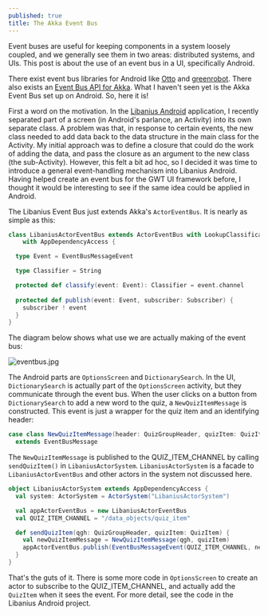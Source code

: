 ```yaml
---
published: true
title: The Akka Event Bus
---
```

Event buses are useful for keeping components in a system loosely coupled, and we generally see them in two areas: distributed systems, and UIs. This post is about the use of an event bus in a UI, specifically Android.

There exist event bus libraries for Android like [Otto](https://github.com/square/otto) and [greenrobot](https://github.com/greenrobot/EventBus). There also exists an [Event Bus API for Akka](http://doc.akka.io/docs/akka/snapshot/java/event-bus.html). What I haven't seen yet is the Akka Event Bus set up on Android. So, here it is!

First a word on the motivation. In the [Libanius Android](https://github.com/oranda/libanius-android) application, I recently separated part of a screen (in Android's parlance, an Activity) into its own separate class. A problem was that, in response to certain events, the new class needed to add data back to the data structure in the main class for the Activity. My initial approach was to define a closure that could do the work of adding the data, and pass the closure as an argument to the new class (the sub-Activity). However, this felt a bit ad hoc, so I decided it was time to introduce a general event-handling mechanism into Libanius Android. Having helped create an event bus for the GWT UI framework before, I thought it would be interesting to see if the same idea could be applied in Android.

The Libanius Event Bus just extends Akka's `ActorEventBus`. It is nearly as simple as this:

```scala
class LibaniusActorEventBus extends ActorEventBus with LookupClassification
    with AppDependencyAccess {

  type Event = EventBusMessageEvent

  type Classifier = String

  protected def classify(event: Event): Classifier = event.channel
  
  protected def publish(event: Event, subscriber: Subscriber) {
    subscriber ! event
  }
}
````

The diagram below shows what use we are actually making of the event bus:

![eventbus.jpg]({{site.baseurl}}/assets/eventbus.jpg)



The Android parts are `OptionsScreen` and `DictionarySearch`. In the UI, `DictionarySearch` is actually part of the `OptionsScreen` activity, but they communicate through the event bus. When the user clicks on a button from `DictionarySearch` to add a new word to the quiz, a `NewQuizItemMessage` is constructed. This event is just a wrapper for the quiz item and an identifying header:

```scala
case class NewQuizItemMessage(header: QuizGroupHeader, quizItem: QuizItem)
  extends EventBusMessage
```

The `NewQuizItemMessage` is published to the QUIZ_ITEM_CHANNEL by calling `sendQuizItem()` in `LibaniusActorSystem`. `LibaniusActorSystem` is a facade to `LibaniusActorEventBus` and other actors in the system not discussed here.

```scala
object LibaniusActorSystem extends AppDependencyAccess {
  val system: ActorSystem = ActorSystem("LibaniusActorSystem")

  val appActorEventBus = new LibaniusActorEventBus
  val QUIZ_ITEM_CHANNEL = "/data_objects/quiz_item"

  def sendQuizItem(qgh: QuizGroupHeader, quizItem: QuizItem) {   
    val newQuizItemMessage = NewQuizItemMessage(qgh, quizItem)
    appActorEventBus.publish(EventBusMessageEvent(QUIZ_ITEM_CHANNEL, newQuizItemMessage))
  }
}
```

That's the guts of it. There is some more code in `OptionsScreen` to create an actor to subscribe to the QUIZ_ITEM_CHANNEL, and actually add the `QuizItem` when it sees the event. For more detail, see the code in the Libanius Android project.
